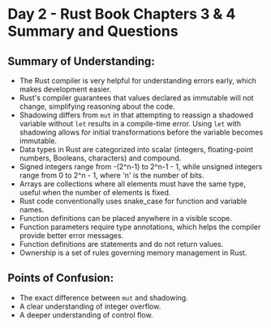 # Day 2 - Rust Book Chapters 3 & 4 Summary and Questions

## Summary of Understanding:

- The Rust compiler is very helpful for understanding errors early, which makes development easier.
- Rust's compiler guarantees that values declared as immutable will not change, simplifying reasoning about the code.
- Shadowing differs from `mut` in that attempting to reassign a shadowed variable without `let` results in a compile-time error. Using `let` with shadowing allows for initial transformations before the variable becomes immutable.
- Data types in Rust are categorized into scalar (integers, floating-point numbers, Booleans, characters) and compound.
- Signed integers range from -(2^n-1) to 2^n-1 - 1, while unsigned integers range from 0 to 2^n - 1, where 'n' is the number of bits.
- Arrays are collections where all elements must have the same type, useful when the number of elements is fixed.
- Rust code conventionally uses snake_case for function and variable names.
- Function definitions can be placed anywhere in a visible scope.
- Function parameters require type annotations, which helps the compiler provide better error messages.
- Function definitions are statements and do not return values.
- Ownership is a set of rules governing memory management in Rust.

## Points of Confusion:

- The exact difference between `mut` and shadowing.
- A clear understanding of integer overflow.
- A deeper understanding of control flow.
